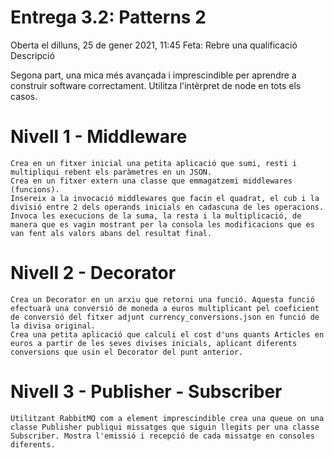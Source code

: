 # Entrega 3.2: Patterns 2

Oberta el dilluns, 25 de gener 2021, 11:45
Feta: Rebre una qualificació
Descripció

Segona part, una mica més avançada i imprescindible per aprendre a construir software correctament. Utilitza l'intèrpret de node en tots els casos.

# Nivell 1 - Middleware

    Crea en un fitxer inicial una petita aplicació que sumi, resti i multipliqui rebent els paràmetres en un JSON.
    Crea en un fitxer extern una classe que emmagatzemi middlewares (funcions).
    Insereix a la invocació middlewares que facin el quadrat, el cub i la divisió entre 2 dels operands inicials en cadascuna de les operacions. Invoca les execucions de la suma, la resta i la multiplicació, de manera que es vagin mostrant per la consola les modificacions que es van fent als valors abans del resultat final.


# Nivell 2 - Decorator

    Crea un Decorator en un arxiu que retorni una funció. Aquesta funció efectuarà una conversió de moneda a euros multiplicant pel coeficient de conversió del fitxer adjunt currency_conversions.json en funció de la divisa original.
    Crea una petita aplicació que calculi el cost d'uns quants Articles en euros a partir de les seves divises inicials, aplicant diferents conversions que usin el Decorator del punt anterior.


#  Nivell 3 - Publisher - Subscriber

    Utilitzant RabbitMQ com a element imprescindible crea una queue on una classe Publisher publiqui missatges que siguin llegits per una classe Subscriber. Mostra l'emissió i recepció de cada missatge en consoles diferents.
